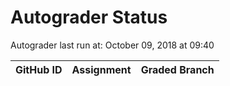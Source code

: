 # Autograder Status
Autograder last run at: October 09, 2018 at 09:40

| GitHub ID | Assignment | Graded Branch |
|-----------|------------|---------------|
